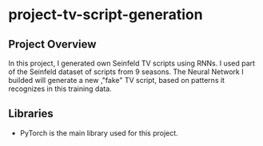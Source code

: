 # project-tv-script-generation
## Project Overview
In this project, I generated own Seinfeld TV scripts using RNNs. I used part of the Seinfeld dataset of scripts from 9 seasons. The Neural Network I builded will generate a new ,"fake" TV script, based on patterns it recognizes in this training data.
## Libraries
- PyTorch is the main library used for this project.
